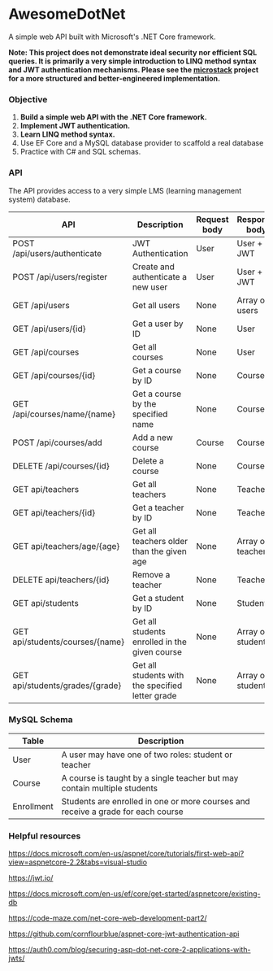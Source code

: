 # AwesomeDotNet
A simple web API built with Microsoft's .NET Core framework.  
  
**Note: This project does not demonstrate ideal security nor efficient SQL queries. It is primarily a very simple introduction to LINQ method syntax and JWT authentication mechanisms. Please see the [microstack](https://github.com/mjosc/microstack) project for a more structured and better-engineered implementation.**

### Objective

1. **Build a simple web API with the .NET Core framework.**
2. **Implement JWT authentication.**
3. **Learn LINQ method syntax.**
4. Use EF Core and a MySQL database provider to scaffold a real database
5. Practice with C# and SQL schemas.

### API

The API provides access to a very simple LMS (learning management system) database.

| API | Description | Request body | Response body |
|-----|-------------|--------------|-------------|
| POST /api/users/authenticate | JWT Authentication | User | User + JWT |
| POST /api/users/register | Create and authenticate a new user | User | User + JWT |
| GET /api/users | Get all users | None | Array of users |
| GET /api/users/{id} | Get a user by ID | None | User |
| GET /api/courses | Get all courses | None | User |
| GET /api/courses/{id} | Get a course by ID | None | Course |
| GET /api/courses/name/{name} | Get a course by the specified name | None | Course |
| POST /api/courses/add | Add a new course | Course | Course |
| DELETE /api/courses/{id} | Delete a course | None | Course |
| GET api/teachers | Get all teachers | None | Teacher |
| GET api/teachers/{id} | Get a teacher by ID | None | Teacher |
| GET api/teachers/age/{age} | Get all teachers older than the given age | None | Array of teachers |
| DELETE api/teachers/{id} | Remove a teacher | None | Teacher |
| GET api/students | Get a student by ID | None | Student |
| GET api/students/courses/{name} | Get all students enrolled in the given course | None | Array of students |
|GET api/students/grades/{grade} | Get all students with the specified letter grade | None | Array of students |

### MySQL Schema
| Table | Description |
|---|---|
| User | A user may have one of two roles: student or teacher |
| Course | A course is taught by a single teacher but may contain multiple students |
| Enrollment | Students are enrolled in one or more courses and receive a grade for each course |

### Helpful resources
https://docs.microsoft.com/en-us/aspnet/core/tutorials/first-web-api?view=aspnetcore-2.2&tabs=visual-studio  

https://jwt.io/

https://docs.microsoft.com/en-us/ef/core/get-started/aspnetcore/existing-db  

https://code-maze.com/net-core-web-development-part2/  

https://github.com/cornflourblue/aspnet-core-jwt-authentication-api  

https://auth0.com/blog/securing-asp-dot-net-core-2-applications-with-jwts/  

